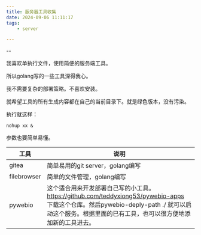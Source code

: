 ```yaml
---
title: 服务器工具收集
date: 2024-09-06 11:11:17
tags:
	- server

---
```


--

我喜欢单执行文件，使用简便的服务端工具。

所以golang写的一些工具深得我心。

我不需要复杂的部署策略。不喜欢安装。

就希望工具的所有生成内容都在自己的当前目录下。就是绿色版本，没有污染。

执行就这样：

```
nohup xx & 
```

参数也要简单易懂。

| 工具        | 说明                                                         |
| ----------- | ------------------------------------------------------------ |
| gitea       | 简单易用的git server，golang编写                             |
| filebrowser | 简单的文件管理，golang编写                                   |
| pywebio     | 这个适合用来开发部署自己写的小工具。https://github.com/teddyxiong53/pywebio-apps<br />下载这个仓库。然后pywebio-deply-path ./ 就可以启动这个服务。根据里面的已有工具，也可以很方便地添加新的工具进去。 |

